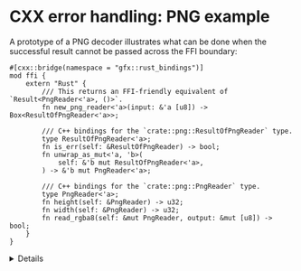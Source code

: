 # CXX error handling: PNG example

A prototype of a PNG decoder illustrates what can be done when the successful
result cannot be passed across the FFI boundary:

```rust,ignore
#[cxx::bridge(namespace = "gfx::rust_bindings")]
mod ffi {
    extern "Rust" {
        /// This returns an FFI-friendly equivalent of `Result<PngReader<'a>, ()>`.
        fn new_png_reader<'a>(input: &'a [u8]) -> Box<ResultOfPngReader<'a>>;

        /// C++ bindings for the `crate::png::ResultOfPngReader` type.
        type ResultOfPngReader<'a>;
        fn is_err(self: &ResultOfPngReader) -> bool;
        fn unwrap_as_mut<'a, 'b>(
            self: &'b mut ResultOfPngReader<'a>,
        ) -> &'b mut PngReader<'a>;

        /// C++ bindings for the `crate::png::PngReader` type.
        type PngReader<'a>;
        fn height(self: &PngReader) -> u32;
        fn width(self: &PngReader) -> u32;
        fn read_rgba8(self: &mut PngReader, output: &mut [u8]) -> bool;
    }
}
```

<details>

`PngReader` and `ResultOfPngReader` are Rust types --- objects of these types
cannot cross the FFI boundary without indirection of a `Box<T>`.  We can't have
an `out_parameter: &mut PngReader`, because CXX doesn't allow C++ to store Rust
objects by value.

This example illustrates that even though CXX doesn't support arbitrary generics
nor templates, we can still pass them across the FFI boundary by manually
specializing / monomorphizing them into a non-generic type.  In the example
`ResultOfPngReader` is a non-generic type that forwards into appropriate methods
of `Result<T, E>` (e.g. into `is_err`, `unwrap`, and/or `as_mut`).

</details>

